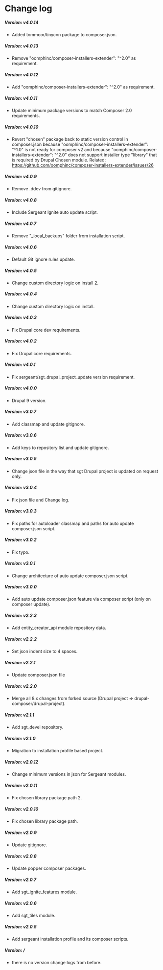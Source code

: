 # Change log

##### Version: v4.0.14
- Added tommoor/tinycon package to composer.json.

##### Version: v4.0.13
- Remove "oomphinc/composer-installers-extender": "^2.0" as requirement.

##### Version: v4.0.12
- Add "oomphinc/composer-installers-extender": "^2.0" as requirement.

##### Version: v4.0.11
- Update minimum package versions to match Composer 2.0 requirements.

##### Version: v4.0.10
- Revert "chosen" package back to static version control in composer.json
because "oomphinc/composer-installers-extender": "^1.0" is not ready for
composer v2 and because "oomphinc/composer-installers-extender": "^2.0"
does not support installer type "library" that is required by Drupal Chosen
module. Related: https://github.com/oomphinc/composer-installers-extender/issues/26

##### Version: v4.0.9
- Remove .ddev from gitignore.

##### Version: v4.0.8
- Include Sergeant Ignite auto update script.

##### Version: v4.0.7
- Remove "_local_backups" folder from installation script.

##### Version: v4.0.6
- Default Git ignore rules update.

##### Version: v4.0.5
- Change custom directory logic on install 2.

##### Version: v4.0.4
- Change custom directory logic on install.

##### Version: v4.0.3
- Fix Drupal core dev requirements.

##### Version: v4.0.2
- Fix Drupal core requirements.

##### Version: v4.0.1
- Fix sergeant/sgt_drupal_project_update version requirement.

##### Version: v4.0.0
- Drupal 9 version.

##### Version: v3.0.7
- Add classmap and update gitignore.

##### Version: v3.0.6
- Add keys to repository list and update gitignore.

##### Version: v3.0.5
- Change json file in the way that sgt Drupal project is updated on request only.

##### Version: v3.0.4
- Fix json file and Change log.

##### Version: v3.0.3
- Fix paths for autoloader classmap and paths for auto update composer.json script.

##### Version: v3.0.2
- Fix typo.

##### Version: v3.0.1
- Change architecture of auto update composer.json script.

##### Version: v3.0.0
- Add auto update composer.json feature via composer script (only on composer update).

##### Version: v2.2.3
- Add entity_creator_api module repository data.

##### Version: v2.2.2
- Set json indent size to 4 spaces.

##### Version: v2.2.1
- Update composer.json file

##### Version: v2.2.0
- Merge all 8.x changes from forked source (Drupal project => drupal-composer/drupal-project).

##### Version: v2.1.1
- Add sgt_devel repository.

##### Version: v2.1.0
- Migration to installation profile based project.

##### Version: v2.0.12
- Change minimum versions in json for Sergeant modules.

##### Version: v2.0.11
- Fix chosen library package path 2.

##### Version: v2.0.10
- Fix chosen library package path.

##### Version: v2.0.9
- Update gitignore.

##### Version: v2.0.8
- Update popper composer packages.

##### Version: v2.0.7
- Add sgt_ignite_features module.

##### Version: v2.0.6
- Add sgt_tiles module.

##### Version: v2.0.5
- Add sergeant installation profile and its composer scripts.

##### Version: /
- there is no version change logs from before.
